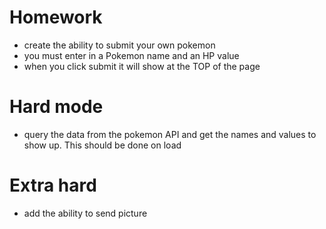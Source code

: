 # Homework

- create the ability to submit your own pokemon
- you must enter in a Pokemon name and an HP value
- when you click submit it will show at the TOP of the page

# Hard mode

- query the data from the pokemon API and get the names and values to show up. This should be done on load

# Extra hard

- add the ability to send picture
